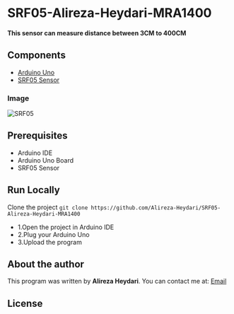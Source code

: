 # SRF05-Alireza-Heydari-MRA1400
#### This sensor can measure distance between 3CM to 400CM
## Components
* [Arduino Uno](https://store-usa.arduino.cc/products/arduino-uno-rev3/)
* [SRF05 Sensor](https://www.dfrobot.com/product-333.html)
### Image
![SRF05](https://dfimg.dfrobot.com/data/SEN0006/IMG_3665.jpg)
## Prerequisites
* Arduino IDE
* Arduino Uno Board
* SRF05 Sensor
## Run Locally
Clone the project
`git clone https://github.com/Alireza-Heydari/SRF05-Alireza-Heydari-MRA1400`
* 1.Open the project in Arduino IDE
* 2.Plug your Arduino Uno
* 3.Upload the program
## About the author
This program was written by __Alireza Heydari__. You can contact me at:
[Email](Alirheybari@gmail.com)
## License
